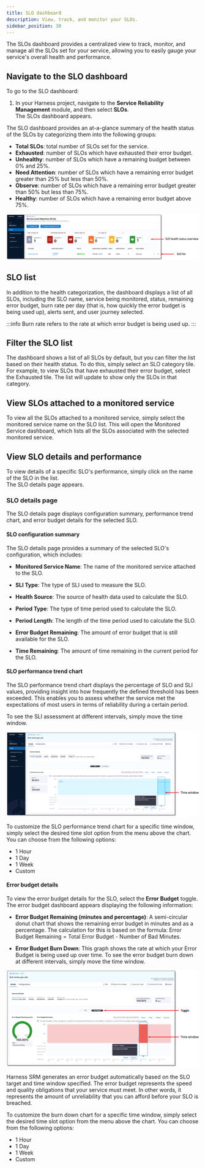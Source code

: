 ```yaml
---
title: SLO dashboard
description: View, track, and monitor your SLOs.
sidebar_position: 30
---
```


The SLOs dashboard provides a centralized view to track, monitor, and manage all the SLOs set for your service, allowing you to easily gauge your service's overall health and performance.

## Navigate to the SLO dashboard

To go to the SLO dashboard:

1. In your Harness project, navigate to the **Service Reliability Management** module, and then select **SLOs**.  
   The SLOs dashboard appears.

The SLO dashboard provides an at-a-glance summary of the health status of the SLOs by categorizing them into the following groups:  

- **Total SLOs**: total number of SLOs set for the service.
- **Exhausted**: number of SLOs which have exhausted their error budget.
- **Unhealthy**: number of SLOs which have a remaining budget between 0% and 25%.
- **Need Attention**: number of SLOs which have a remaining error budget greater than 25% but less than 50%.
- **Observe**: number of SLOs which have a remaining error budget greater than 50% but less than 75%.
- **Healthy**: number of SLOs which have a remaining error budget above 75%.

![SLO dashboard](./static/slo-dashboard.png)

## SLO list

In addition to the health categorization, the dashboard displays a list of all SLOs, including the SLO name, service being monitored, status, remaining error budget, burn rate per day (that is, how quickly the error budget is being used up), alerts sent, and user journey selected.


:::info
Burn rate refers to the rate at which error budget is being used up.
:::


## Filter the SLO list

The dashboard shows a list of all SLOs by default, but you can filter the list based on their health status. To do this, simply select an SLO category tile. For example, to view SLOs that have exhausted their error budget, select the Exhausted tile. The list will update to show only the SLOs in that category.


## View SLOs attached to a monitored service

To view all the SLOs attached to a monitored service, simply select the monitored service name on the SLO list. This will open the Monitored Service dashboard, which lists all the SLOs associated with the selected monitored service.

## View SLO details and performance

To view details of a specific SLO's performance, simply click on the name of the SLO in the list.  
The SLO details page appears.


### SLO details page

The SLO details page displays configuration summary, performance trend chart, and error budget details for the selected SLO.

#### SLO configuration summary

The SLO details page provides a summary of the selected SLO's configuration, which includes:

- **Monitored Service Name**: The name of the monitored service attached to the SLO.

- **SLI Type**: The type of SLI used to measure the SLO.

- **Health Source**: The source of health data used to calculate the SLO.

- **Period Type**: The type of time period used to calculate the SLO.

- **Period Length**: The length of the time period used to calculate the SLO.

- **Error Budget Remaining**: The amount of error budget that is still available for the SLO.

- **Time Remaining**: The amount of time remaining in the current period for the SLO.


#### SLO performance trend chart

The SLO performance trend chart displays the percentage of SLO and SLI values, providing insight into how frequently the defined threshold has been exceeded. This enables you to assess whether the service met the expectations of most users in terms of reliability during a certain period.

To see the SLI assessment at different intervals, simply move the time window.

![SlO performance trend chart](./static/slo-performance-trend-chart.png)

To customize the SLO performance trend chart for a specific time window, simply select the desired time slot option from the menu above the chart. You can choose from the following options:

- 1 Hour
- 1 Day
- 1 Week
- Custom


#### Error budget details

To view the error budget details for the SLO, select the **Error Budget** toggle.  
The error budget dashboard appears displaying the following information:

- **Error Budget Remaining (minutes and percentage)**: A semi-circular donut chart that shows the remaining error budget in minutes and as a percentage. The calculation for this is based on the formula: Error Budget Remaining = Total Error Budget - Number of Bad Minutes.
  
- **Error Budget Burn Down**: This graph shows the rate at which your Error Budget is being used up over time. To see the error budget burn down at different intervals, simply move the time window.

![Error budget burn details](./static/error-budget-details.png)

Harness SRM generates an error budget automatically based on the SLO target and time window specified. The error budget represents the speed and quality obligations that your service must meet. In other words, it represents the amount of unreliability that you can afford before your SLO is breached.

To customize the burn down chart for a specific time window, simply select the desired time slot option from the menu above the chart. You can choose from the following options:

- 1 Hour
- 1 Day
- 1 Week
- Custom

